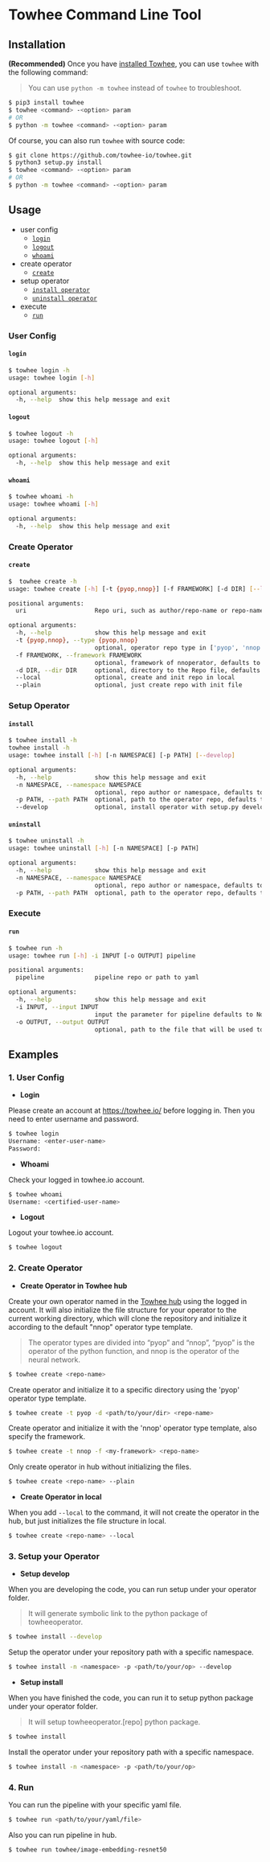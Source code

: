 # Towhee Command Line Tool

## Installation 

**(Recommended)** Once you have [installed Towhee](https://docs.towhee.io/get-started/install), you can use `towhee` with the following command:

> You can use `python -m towhee` instead of `towhee` to troubleshoot.

```bash
$ pip3 install towhee
$ towhee <command> -<option> param
# OR
$ python -m towhee <command> -<option> param
```

Of course, you can also run `towhee` with source code:

```bash
$ git clone https://github.com/towhee-io/towhee.git
$ python3 setup.py install
$ towhee <command> -<option> param
# OR
$ python -m towhee <command> -<option> param
```


## Usage

- user config
  - [`login`](#login)
  - [`logout`](#logout)
  - [`whoami`](#whoami)
- create operator
  - [`create`](#create)
- setup operator
  - [`install operator`](#install)
  - [`uninstall operator`](#uninstall)
- execute
  - [`run`](#run)


### User Config
#### `login`
```bash
$ towhee login -h
usage: towhee login [-h]

optional arguments:
  -h, --help  show this help message and exit
```
#### `logout`
```bash
$ towhee logout -h
usage: towhee logout [-h]

optional arguments:
  -h, --help  show this help message and exit
```
#### `whoami`
```bash
$ towhee whoami -h
usage: towhee whoami [-h]

optional arguments:
  -h, --help  show this help message and exit
```

### Create Operator
#### `create`
```bash
$  towhee create -h
usage: towhee create [-h] [-t {pyop,nnop}] [-f FRAMEWORK] [-d DIR] [--local] [--plain] uri

positional arguments:
  uri                   Repo uri, such as author/repo-name or repo-name(author defaults to login account).

optional arguments:
  -h, --help            show this help message and exit
  -t {pyop,nnop}, --type {pyop,nnop}
                        optional, operator repo type in ['pyop', 'nnop'] for init file, defaults to 'nnop'
  -f FRAMEWORK, --framework FRAMEWORK
                        optional, framework of nnoperator, defaults to 'pytorch'
  -d DIR, --dir DIR     optional, directory to the Repo file, defaults to '.'
  --local               optional, create and init repo in local
  --plain               optional, just create repo with init file
```

### Setup Operator
#### `install`
```bash
$ towhee install -h        
towhee install -h
usage: towhee install [-h] [-n NAMESPACE] [-p PATH] [--develop]

optional arguments:
  -h, --help            show this help message and exit
  -n NAMESPACE, --namespace NAMESPACE
                        optional, repo author or namespace, defaults to 'towhee'
  -p PATH, --path PATH  optional, path to the operator repo, defaults to cwd which is '.'
  --develop             optional, install operator with setup.py develop
```
#### `uninstall`
```bash
$ towhee uninstall -h
usage: towhee uninstall [-h] [-n NAMESPACE] [-p PATH]

optional arguments:
  -h, --help            show this help message and exit
  -n NAMESPACE, --namespace NAMESPACE
                        optional, repo author or namespace, defaults to 'towhee'
  -p PATH, --path PATH  optional, path to the operator repo, defaults to cwd which is '.'
```

### Execute
#### `run`
```bash
$ towhee run -h      
usage: towhee run [-h] -i INPUT [-o OUTPUT] pipeline

positional arguments:
  pipeline              pipeline repo or path to yaml

optional arguments:
  -h, --help            show this help message and exit
  -i INPUT, --input INPUT
                        input the parameter for pipeline defaults to None
  -o OUTPUT, --output OUTPUT
                        optional, path to the file that will be used to write results], defaults to None which will print the result
```


## Examples

### 1. User Config

- **Login**

Please create an account at https://towhee.io/ before logging in. Then you need to enter username and password.

```bash
$ towhee login
Username: <enter-user-name>
Password:
```
- **Whoami**

Check your logged in towhee.io account.

```bash
$ towhee whoami
Username: <certified-user-name>
```

- **Logout**

 Logout your towhee.io account.

```bash
$ towhee logout
```

### 2. Create Operator

- **Create Operator in Towhee hub**

Create your own operator named <repo-name> in the [Towhee hub](https://towhee.io/operators) using the logged in account. It will also initialize the file structure for your operator to the current working directory, which will clone the repository and initialize it according to the default "nnop" operator type template.

> The operator types are divided into “pyop” and “nnop”, “pyop” is the operator of the python function, and nnop is the operator of the neural network.

```bash
$ towhee create <repo-name>
```

Create operator and initialize it to a specific directory using the 'pyop' operator type template.

```bash
$ towhee create -t pyop -d <path/to/your/dir> <repo-name>
```
Create operator and initialize it with the 'nnop' operator type template, also specify the framework.

```bash
$ towhee create -t nnop -f <my-framework> <repo-name>
```
Only create operator in hub without initializing the files.

```bash
$ towhee create <repo-name> --plain
```

- **Create Operator in local**

When you add `--local` to the command, it will not create the operator in the hub, but just initializes the file structure in local.

```bash
$ towhee create <repo-name> --local
```

### 3. Setup your Operator

- **Setup develop**

When you are developing the code, you can run setup under your operator folder.

> It will generate symbolic link to the python package of towheeoperator.

```bash
$ towhee install --develop
```

Setup the operator under your repository path with a specific namespace.

```bash
$ towhee install -n <namespace> -p <path/to/your/op> --develop
```

- **Setup install**

When you have finished the code, you can run it to setup python package under your operator folder.

> It will setup towheeoperator.[repo] python package.

```bash
$ towhee install
```

Install the operator under your repository path with a specific namespace.

```bash
$ towhee install -n <namespace> -p <path/to/your/op>
```

### 4. Run

You can run the pipeline with your specific yaml file.

```bash
$ towhee run <path/to/your/yaml/file>
```

Also you can run pipeline in hub.

```bash
$ towhee run towhee/image-embedding-resnet50
```

